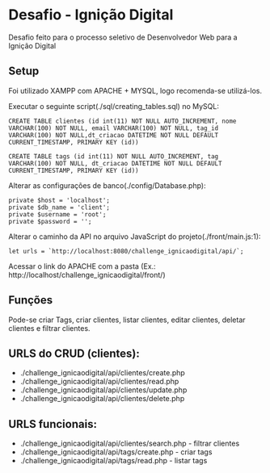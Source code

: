# Desafio - Ignição Digital

Desafio feito para o processo seletivo de Desenvolvedor Web para a Ignição Digital

## Setup

Foi utilizado XAMPP com APACHE + MYSQL, logo recomenda-se utilizá-los.

Executar o seguinte script(./sql/creating_tables.sql) no MySQL:
```
CREATE TABLE clientes (id int(11) NOT NULL AUTO_INCREMENT, nome VARCHAR(100) NOT NULL, email VARCHAR(100) NOT NULL, tag_id VARCHAR(100) NOT NULL,dt_criacao DATETIME NOT NULL DEFAULT CURRENT_TIMESTAMP, PRIMARY KEY (id))

CREATE TABLE tags (id int(11) NOT NULL AUTO_INCREMENT, tag VARCHAR(100) NOT NULL, dt_criacao DATETIME NOT NULL DEFAULT CURRENT_TIMESTAMP, PRIMARY KEY (id))
```

Alterar as configurações de banco(./config/Database.php):
```
private $host = 'localhost';
private $db_name = 'client';
private $username = 'root';
private $password = '';
```

Alterar o caminho da API no arquivo JavaScript do projeto(./front/main.js:1):
```
let urls = `http://localhost:8080/challenge_ignicaodigital/api/`;
```

Acessar o link do APACHE com a pasta (Ex.: http://localhost/challenge_ignicaodigital/front/)

## Funções

Pode-se criar Tags, criar clientes, listar clientes, editar clientes, deletar clientes e filtrar clientes.

## URLS do CRUD (clientes):
* ./challenge_ignicaodigital/api/clientes/create.php
* ./challenge_ignicaodigital/api/clientes/read.php
* ./challenge_ignicaodigital/api/clientes/update.php
* ./challenge_ignicaodigital/api/clientes/delete.php

## URLS funcionais:
* ./challenge_ignicaodigital/api/clientes/search.php - filtrar clientes
* ./challenge_ignicaodigital/api/tags/create.php - criar tags
* ./challenge_ignicaodigital/api/tags/read.php - listar tags
